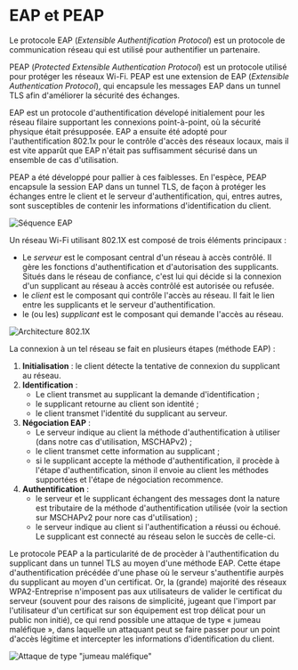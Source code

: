 
# EAP et PEAP

Le protocole EAP (*Extensible Authentification Protocol*) est un protocole de communication réseau qui est utilisé pour authentifier un partenaire.

PEAP (*Protected Extensible Authentication Protocol*) est un protocole utilisé pour protéger les réseaux Wi-Fi. PEAP est une extension de EAP (*Extensible Authentication Protocol*), qui encapsule les messages EAP dans un tunnel TLS afin d'améliorer la sécurité des échanges.

EAP est un protocole d'authentification dévelopé initialement pour les réseau filaire supportant les connexions point-à-point, où la sécurité physique était présupposée. EAP a ensuite été adopté pour l'authentification 802.1x pour le contrôle d'accès des réseaux locaux, mais il est vite apparût que EAP n'était pas suffisamment sécurisé dans un ensemble de cas d'utilisation.

PEAP a été développé pour pallier à ces faiblesses. En l'espèce, PEAP encapsule la session EAP dans un tunnel TLS, de façon à protéger les échanges entre le client et le serveur d'authentification, qui, entres autres, sont susceptibles de contenir les informations d'identification du client.

![Séquence EAP](files/eap.png)


Un réseau Wi-Fi utilisant 802.1X est composé de trois éléments principaux :
- Le *serveur* est le composant central d'un réseau à accès contrôlé. Il gère les fonctions d'authentification et d'autorisation des supplicants. Situés dans le réseau de confiance, c'est lui qui décide si la connexion d'un supplicant au réseau à accès contrôlé est autorisée ou refusée.
- le *client* est le composant qui contrôle l'accès au réseau. Il fait le lien entre les supplicants et le serveur d'authentification.
- le (ou les) *supplicant* est le composant qui demande l'accès au réseau.

![Architecture 802.1X](files/réseau_802_1x.png)

La connexion à un tel réseau se fait en plusieurs étapes (méthode EAP) :
 1. **Initialisation** : le client détecte la tentative de connexion du supplicant au réseau.
 2. **Identification** :
    - Le client transmet au supplicant la demande d'identification ;
    - le supplicant retourne au client son identité ;
    - le client transmet l'identité du supplicant au serveur.
3. **Négociation EAP** :
    - Le serveur indique au client la méthode d'authentification à utiliser (dans notre cas d'utilisation, MSCHAPv2) ;
    - le client transmet cette information au supplicant ;
    - si le supplicant accepte la méthode d'authentification, il procède à l'étape d'authentification, sinon il envoie au client les méthodes supportées et l'étape de négociation recommence.
4. **Authentification** :
    - le serveur et le supplicant échangent des messages dont la nature est tributaire de la méthode d'authentification utilisée (voir la section sur MSCHAPv2 pour nore cas d'utilisation) ;
    - le serveur indique au client si l'authentification a réussi ou échoué. Le supplicant est connecté au réseau selon le succès de celle-ci.

Le protocole PEAP a la particularité de de procèder à l'authentification du supplicant dans un tunnel TLS au moyen d'une méthode EAP. Cette étape d'authentification précédée d'une phase où le serveur s'authentifie aurpès du supplicant au moyen d'un certificat. Or, la (grande) majorité des réseaux WPA2-Entreprise n'imposent pas aux utilisateurs de valider le certificat du serveur (souvent pour des raisons de simplicité, jugeant que l'import par l'utilisateur d'un certificat sur son équipement est trop délicat pour un public non initié), ce qui rend possible une attaque de type « jumeau maléfique », dans laquelle un attaquant peut se faire passer pour un point d'accès légitime et intercepter les informations d'identification du client.

![Attaque de type "jumeau maléfique"](files/réseau_802_1x_evil.png)